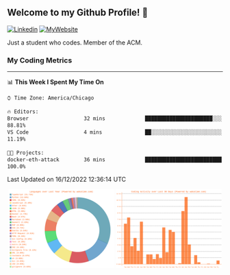 ## Welcome to my Github Profile! 👋

[![Linkedin](https://img.shields.io/badge/LinkedIn-0077B5?style=for-the-badge&logo=linkedin&logoColor=white)](https://www.linkedin.com/in/mkeleti)   [![MyWebsite](https://img.shields.io/badge/website-000000?style=for-the-badge&logo=About.me&logoColor=white)](https://mkeleti.com)

Just a student who codes. Member of the ACM.

### My Coding Metrics

---

<!--START_SECTION:waka-->
📊 **This Week I Spent My Time On** 

```text
⌚︎ Time Zone: America/Chicago

🔥 Editors: 
Browser                  32 mins             ██████████████████████░░░   88.81% 
VS Code                  4 mins              ██░░░░░░░░░░░░░░░░░░░░░░░   11.19%

🐱‍💻 Projects: 
docker-eth-attack        36 mins             █████████████████████████   100.0%

```


 Last Updated on 16/12/2022 12:36:14 UTC
<!--END_SECTION:waka-->

<p align="center" >
<img width="49%" alt="My most used Languages" src="assets/waka-langs.svg"/>
<img width="49%" alt="My activity over last month" src="assets/waka-activs.svg"/>
</p>